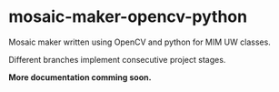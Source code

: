 # mosaic-maker-opencv-python

Mosaic maker written using OpenCV and python for MIM UW classes.

Different branches implement consecutive project stages.

**More documentation comming soon.**
